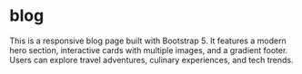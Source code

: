 # blog
This is a responsive blog page built with Bootstrap 5. It features a modern hero section, interactive cards with multiple images, and a gradient footer. Users can explore travel adventures, culinary experiences, and tech trends.
